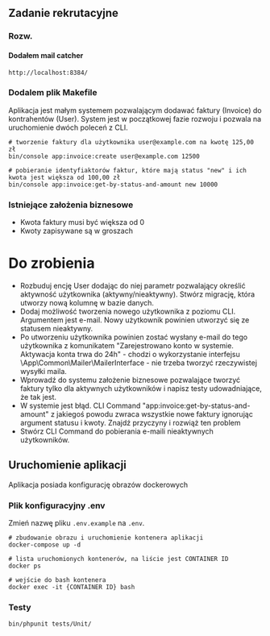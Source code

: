 ## Zadanie rekrutacyjne

### Rozw.
#### Dodałem mail catcher 
```
http://localhost:8384/
```
### Dodalem plik Makefile



Aplikacja jest małym systemem pozwalającym dodawać faktury (Invoice) do kontrahentów (User). System jest w początkowej fazie rozwoju i pozwala na uruchomienie dwóch poleceń z CLI.

```
# tworzenie faktury dla użytkownika user@example.com na kwotę 125,00 zł
bin/console app:invoice:create user@example.com 12500

# pobieranie identyfiaktorów faktur, które mają status "new" i ich kwota jest większa od 100,00 zł
bin/console app:invoice:get-by-status-and-amount new 10000
```

### Istniejące założenia biznesowe

- Kwota faktury musi być większa od 0
- Kwoty zapisywane są w groszach

# Do zrobienia

- Rozbuduj encję User dodając do niej parametr pozwalający określić aktywność użytkownika (aktywny/nieaktywny). Stwórz migrację, która utworzy nową kolumnę w bazie danych.
- Dodaj możliwość tworzenia nowego użytkownika z poziomu CLI. Argumentem jest e-mail. Nowy użytkownik powinien utworzyć się ze statusem nieaktywny.
- Po utworzeniu użytkownika powinien zostać wysłany e-mail do tego użytkownika z komunikatem "Zarejestrowano konto w systemie. Aktywacja konta trwa do 24h" - chodzi o wykorzystanie interfejsu \App\Common\Mailer\MailerInterface - nie trzeba tworzyć rzeczywistej wysyłki maila.
- Wprowadź do systemu założenie biznesowe pozwalające tworzyć faktury tylko dla aktywnych użytkowników i napisz testy udowadniające, że tak jest.
- W systemie jest błąd. CLI Command "app:invoice:get-by-status-and-amount" z jakiegoś powodu zwraca wszystkie nowe faktury ignorując argument statusu i kwoty. Znajdź przyczyny i rozwiąż ten problem
- Stwórz CLI Command do pobierania e-maili nieaktywnych użytkowników.

## Uruchomienie aplikacji

Aplikacja posiada konfigurację obrazów dockerowych

### Plik konfiguracyjny .env

Zmień nazwę pliku `.env.example` na `.env`.

```
# zbudowanie obrazu i uruchomienie kontenera aplikacji
docker-compose up -d

# lista uruchomionych kontenerów, na liście jest CONTAINER ID
docker ps

# wejście do bash kontenera
docker exec -it {CONTAINER ID} bash
```

### Testy

```
bin/phpunit tests/Unit/
```
